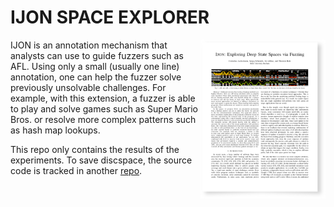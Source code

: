 IJON SPACE EXPLORER
======

<p>
<a href="https://www.syssec.ruhr-uni-bochum.de/media/emma/veroeffentlichungen/2020/02/27/IJON-Oakland20.pdf"> <img title="" src="ijon-data/img/paper.png" alt="loading-ag-167" align="right" width="200"></a>

IJON is an annotation mechanism that analysts can use to guide fuzzers such as AFL. Using only a small (usually one line) annotation, one can help the fuzzer solve previously unsolvable challenges. For example, with this extension, a fuzzer is able to play and solve games such as Super Mario Bros. or resolve more complex patterns such as hash map lookups.

</p>

This repo only contains the results of the experiments. To save discspace, the source code is tracked in another <a href="https://github.com/RUB-SysSec/ijon">repo</a>. 
